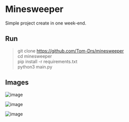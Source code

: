 # Minesweeper

Simple project create in one week-end.

## Run
> git clone https://github.com/Tom-Drs/minesweeper  
> cd minesweeper  
> pip install -r requirements.txt  
> python3 main.py

## Images

![image](https://user-images.githubusercontent.com/50496792/133139123-1e8f086e-03c6-4a98-8cb5-3fbb3e4947cd.png)

![image](https://user-images.githubusercontent.com/50496792/133139229-14d2feb7-26a3-4417-a34f-d6235ecca48d.png)

![image](https://user-images.githubusercontent.com/50496792/133139297-21fc9bcf-3692-4a6c-84fe-404b438abb41.png)
